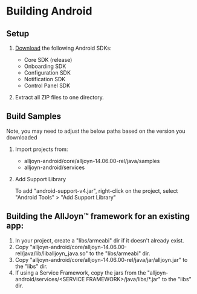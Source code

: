# Building Android

## Setup

 1. [Download][download] the following Android SDKs:
     * Core SDK (release)
     * Onboarding SDK
     * Configuration SDK
     * Notification SDK
     * Control Panel SDK

 2. Extract all ZIP files to one directory.

## Build Samples

Note, you may need to adjust the below paths based on the version you downloaded

 1. Import projects from:
     * alljoyn-android/core/alljoyn-14.06.00-rel/java/samples
     * alljoyn-android/services

 2. Add Support Library

     To add "android-support-v4.jar", right-click on the project,
     select "Android Tools" > "Add Support Library"

## Building the AllJoyn&trade; framework for an existing app:

 1. In your project, create a "libs/armeabi" dir if it doesn't already exist.
 2. Copy "alljoyn-android/core/alljoyn-14.06.00-rel/java/lib/liballjoyn_java.so" to the "libs/armeabi" dir.
 3. Copy "alljoyn-android/core/alljoyn-14.06.00-rel/java/jar/alljoyn.jar" to the "libs" dir.
 4. If using a Service Framework, copy the jars from the "alljoyn-android/services/&lt;SERVICE FRAMEWORK&gt;/java/libs/*.jar" to the "libs" dir.

[download]: https://allseenalliance.org/framework/download
